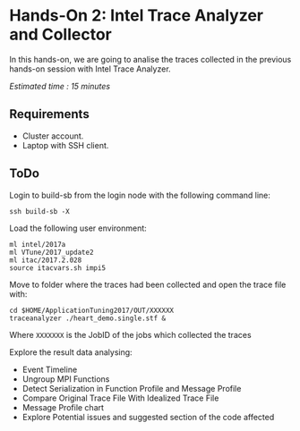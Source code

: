 # Hands-On 2: Intel Trace Analyzer and Collector
In this hands-on, we are going to analise the traces collected in the previous hands-on session with Intel Trace Analyzer.

*Estimated time : 15 minutes*

## Requirements
* Cluster account.
* Laptop with SSH client.

## ToDo
Login to build-sb from the login node with the following command line:

```
ssh build-sb -X
```

Load the following user environment:

```
ml intel/2017a
ml VTune/2017_update2
ml itac/2017.2.028
source itacvars.sh impi5
```

Move to folder where the traces had been collected and open the trace file with:

```
cd $HOME/ApplicationTuning2017/OUT/XXXXXX
traceanalyzer ./heart_demo.single.stf &
```

Where ```XXXXXXX``` is the JobID of the jobs which collected the traces

Explore the result data analysing:
* Event Timeline 
* Ungroup MPI Functions
* Detect Serialization in Function Profile and Message Profile
* Compare Original Trace File With Idealized Trace File
* Message Profile chart
* Explore Potential issues and suggested section of the code affected
